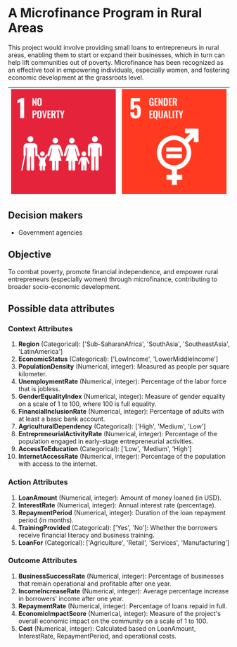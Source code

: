 # A Microfinance Program in Rural Areas

This project would involve providing small loans to entrepreneurs in rural areas, enabling them to start or expand their
businesses, which in turn can help lift communities out of poverty. Microfinance has been recognized as an effective
tool in empowering individuals, especially women, and fostering economic development at the grassroots level.

| [![Goal 1](../images/sdgs/E-WEB-Goal-01.png)](https://sdgs.un.org/goals/goal1) | [![Goal 5](../images/sdgs/E-WEB-Goal-05.png)](https://sdgs.un.org/goals/goal5) |
|--------------------------------------------------------------------------------|--------------------------------------------------------------------------------|

## Decision makers

- Government agencies

## Objective
To combat poverty, promote financial independence, and empower rural entrepreneurs (especially women) through
microfinance, contributing to broader socio-economic development.

## Possible data attributes

### Context Attributes
1. **Region** (Categorical): ['Sub-SaharanAfrica', 'SouthAsia', 'SoutheastAsia', 'LatinAmerica']
2. **EconomicStatus** (Categorical): ['LowIncome', 'LowerMiddleIncome']
3. **PopulationDensity** (Numerical, integer): Measured as people per square kilometer.
4. **UnemploymentRate** (Numerical, integer): Percentage of the labor force that is jobless.
5. **GenderEqualityIndex** (Numerical, integer): Measure of gender equality on a scale of 1 to 100, where 100 is full equality.
6. **FinancialInclusionRate** (Numerical, integer): Percentage of adults with at least a basic bank account.
7. **AgriculturalDependency** (Categorical): ['High', 'Medium', 'Low']
8. **EntrepreneurialActivityRate** (Numerical, integer): Percentage of the population engaged in early-stage entrepreneurial activities.
9. **AccessToEducation** (Categorical): ['Low', 'Medium', 'High']
10. **InternetAccessRate** (Numerical, integer): Percentage of the population with access to the internet.

### Action Attributes
1. **LoanAmount** (Numerical, integer): Amount of money loaned (in USD).
2. **InterestRate** (Numerical, integer): Annual interest rate (percentage).
3. **RepaymentPeriod** (Numerical, integer): Duration of the loan repayment period (in months).
4. **TrainingProvided** (Categorical): ['Yes', 'No']: Whether the borrowers receive financial literacy and business training.
5. **LoanFor** (Categorical): ['Agriculture', 'Retail', 'Services', 'Manufacturing']

### Outcome Attributes
1. **BusinessSuccessRate** (Numerical, integer): Percentage of businesses that remain operational and profitable after one year.
2. **IncomeIncreaseRate** (Numerical, integer): Average percentage increase in borrowers' income after one year.
3. **RepaymentRate** (Numerical, integer): Percentage of loans repaid in full.
4. **EconomicImpactScore** (Numerical, integer): Measure of the project's overall economic impact on the community on a scale of 1 to 100.
5. **Cost** (Numerical, integer): Calculated based on LoanAmount, InterestRate, RepaymentPeriod, and operational costs.
